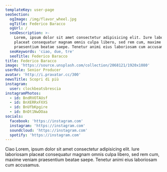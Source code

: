 ```yaml
---
templateKey: user-page
seoSection:
  ogImage: /img/flavor_wheel.jpg
  ogTitle: Federico Baracco
  ogUrl: /
  seoDescription: >-
    Lorem, ipsum dolor sit amet consectetur adipisicing elit. Iure laboriosam
    placeat consequatur magnam omnis culpa libero, sed rem cum, maxime veniam
    praesentium beatae saepe. Tenetur animi eius laboriosam cum accusamus.
  seoKeywords: 'ciao, due, tre'
  seoTitle: Federico Baracco
title: Federico Baracco
image: 'https://source.unsplash.com/collection/2068121/1920x1080'
userRole: Senior Producer
avatar: 'http://i.pravatar.cc/300'
newsTitle: Scopri di più
instagram:
  user: clockbeatsbrescia
instagramPhotos:
  - id: BndRVOTAUsf
  - id: BnXERRxFXXS
  - id: BnUfbKpgire
  - id: BnDt1NwDOaa
socials:
  facebook: 'https://instagram.com'
  instagram: 'https://instagram.com'
  soundcloud: 'https://instagram.com'
  spotify: 'https://instagram.com'
---
```

Ciao Lorem, ipsum dolor sit amet consectetur adipisicing elit. Iure laboriosam placeat consequatur magnam omnis culpa libero, sed rem cum, maxime veniam praesentium beatae saepe. Tenetur animi eius laboriosam cum accusamus.
